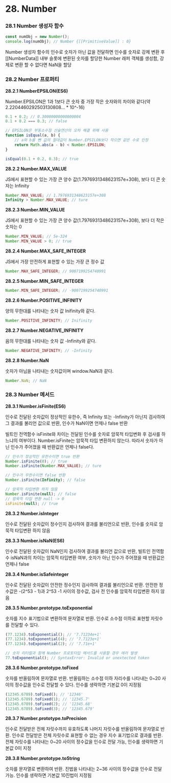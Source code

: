 # 28. Number

### 28.1 Number 생성자 함수

```jsx
const numObj = new Number();
console.log(numObj); // Number {[[PrimitiveValue]] : 0}
```

Number 생성자 함수의 인수로 숫자가 아닌 값을 전달하면 인수를 숫자로 강제 변환 후 [[NumberData]] 내부 슬롯에 변환된 숫자를 할당한 Number 래퍼 객체를 생성함, 강제로 변환 할 수 없다면 NaN을 할당

### 28.2 Number 프로퍼티

**28.2.1 NumberEPSILON(ES6)**

Number.EPSILON은 1과 1보다 큰 숫자 중 가장 작은 숫자와의 차이와 같다(약 2.2204460292503130808... * 10^-16)

```jsx
0.1 + 0.2; // 0.30000000000000004
0.1 + 0.2 === 0.3; // false

// EPSILON은 부동소수점 산술연산의 오차 해결 위해 사용
function isEqual(a, b) {
	// a와 b를 뺀 값의 절대값이 Number.EPSILON보다 작으면 같은 수로 인정
	return Math.abs(a - b) < Number.EPSILON;
}

isEqual(0.1 + 0.2, 0.3); // true
```

**28.2.2 Number.MAX_VALUE**

JS에서 표현할 수 있는 가장 큰 양수 값(1.7976931348623157e+308), 보다 더 큰 숫자는 Infinity

```jsx
Number.MAX_VALUE; // 1.7976931348623157e+308
Infinity > Number.MAX_VALUE; // ture
```

**28.2.3 Number.MIN_VALUE**

JS에서 표현할 수 있는 가장 큰 양수 값(1.7976931348623157e+308), 보다 더 작은 숫자는 0

```jsx
Number.MIN_VALUE; // 5e-324
Number.MIN_VALUE > 0; // true
```

**28.2.4 Number.MAX_SAFE_INTEGER**

JS에서 가장 안전하게 표현할 수 있는 가장 큰 정수 값

```jsx
Number.MAX_SAFE_INTEGER; // 9007199254740991
```

**28.2.5 Number.MIN_SAFE_INTEGER**

```jsx
Number.MIN_SAFE_INTEGER; // -9007199254740991
```

**28.2.6 Number.POSITIVE_INFINITY**

양의 무한대를 나타내는 숫자 값 Inifinity와 같다.

```jsx
Number.POSITIVE_INFINITY; // Inifinity
```

**28.2.7 Number.NEGATIVE_INFINITY**

음의 무한대를 나타내는 숫자 값 -Infinity와 같다.

```jsx
Number.NEGATIVE_INFINITY; // -Infinity
```

**28.2.8 Number.NaN**

숫자가 아님을 나타내는 숫자값이며 window.NaN과 같다.

```jsx
Number.NaN; // NaN
```

### 28.3 Number 메서드

**28.3.1 Number.isFinite(ES6)**

인수로 전달된 숫자값이 정상적인 유한수, 즉 Infinity 또는 -Infinity가 아닌지 검사하여 그 결과를 불리언 값으로 반환, 인수가 NaN이면 언제나 false 반환

빌트인 전역함수 isFinite와 차이는 전달된 인수를 숫자로 암묵적 타입변화 후 검사를 하느냐의 여부이다. Number.isFinite는 암묵적 타입 변환하지 않는다. 따라서 숫자가 아닌 인수가 주어졌을 때 반환값은 언제나 false다.

```jsx
// 인수가 정상적인 유한수이면 true 반환
Number.isFinite(0); // true
Number.isFinite(Number.MAX_VALUE); // ture

// 인수가 무한수이면 false 반환
Number.isFinite(Infinity); // false

// 암묵적 타입변환 하지 않음
Number.isFinite(null); // false
// 암묵적 타입 변환 null -> 0
isFinite(null); // true
```

**28.3.2 Number.isInteger**

인수로 전달된 숫자값이 정수인지 검사하여 결과를 불리언으로 반환, 인수를 숫자로 암묵적 타입변환 하지 않음

**28.3.3 Number.isNaN(ES6)**

인수로 전달된 숫자값이 NaN인지 검사하여 결과를 불리언 값으로 반환, 빌트인 전역함수 isNaN과의 차이는 암묵적 타입변환 여부, 숫자가 아닌 인수가 주어졌을 때 반환값은 언제나 false

**28.3.4 Number.isSafeinteger**

인수로 전달된 숫자값이 안전한 정수인지 검사하여 결과를 불리언으로 반환. 안전한 정수값은 -(2^53 - 1)과 2^53 -1 사이의 정수값, 검사 전 인수를 암묵적 타입변환 하지 않음

**28.3.5 Number.prototype.toExponential**

숫자를 지수 표기법으로 변환하여 문자열로 반환. 인수로 소수점 이하로 표현할 자릿수를 전달할 수 있다.

```jsx
(77.1234).toExponential(); // '7.71234e+1'
(77.1234).toExponential(4); // '7.7123e+1'
(77.1234).toExponential(2); // '7.71e+1'

// 숫자 리터럴과 함께 Number 프로토타입 메서드를 사용할 경우 에러 발생
77.toExponential(); // SyntaxError: Invalid or unextected token
```

**28.3.6 Number.prototype.toFixed**

숫자를 반올림하여 문자열로 반환. 반올림하는 소수점 이하 자리수를 나타내는 0~20 사이의 정수값을 인수로 전달할 수 있다. 인수를 생략하면 기본값 0이 지정됨

```jsx
(12345.6789).toFixed(); // '12346'
(12345.6789).toFixed(1); // '12345.7'
(12345.6789).toFixed(2); // '12345.68'
(12345.6789).toFixed(3); // '12345.679'
```

**28.3.7 Number.prototype.toPrecision**

인수로 전달받은 전체 자릿수까지 유효하도록 나머지 자릿수를 반올림하여 문자열로 반환. 인수로 전달받은 전체 자릿수로 표현할 수 없는 경우 지수 표기법으로 결과를 반환. 전체 자릿수를 나타내는 0~20 사이의 정수값을 인수로 전달 가능, 인수를 생략하면 기본값 0이 지정

**28.3.8 Number.prototype.toString**

숫자를 문자열로 변환하여 반환. 진법을 나타내는 2~36 사이의 정수값을 인수로 전달 가능. 인수를 생략하면 기본값 10진법이 지정됨